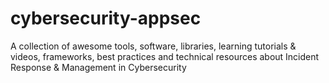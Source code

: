 # cybersecurity-appsec

A collection of awesome tools, software, libraries, learning tutorials & videos, frameworks, best practices and technical resources about Incident Response & Management in Cybersecurity
